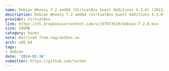 ```yaml
---
name: Debian Wheezy 7.2 amd64 (VirtualBox Guest Additions 4.3.0) (2013/10/19)
description: Debian Wheezy 7.2 amd64 (VirtualBox Guest Additions 4.3.0) (2013/10/19)
provider: VirtualBox
link: https://dl.dropboxusercontent.com/u/197673519/debian-7.2.0.box
size: 295MB
category: boxes
note: Retrived from vagrantbox.es
arch: x86_64
tags:
- debian
date: '2014-02-16'
submitter: https://github.com/txchen
---
```

